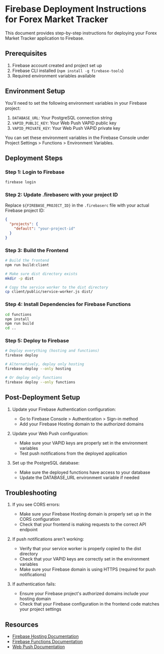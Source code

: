 # Firebase Deployment Instructions for Forex Market Tracker

This document provides step-by-step instructions for deploying your Forex Market Tracker application to Firebase.

## Prerequisites

1. Firebase account created and project set up
2. Firebase CLI installed (`npm install -g firebase-tools`)
3. Required environment variables available

## Environment Setup

You'll need to set the following environment variables in your Firebase project:

1. `DATABASE_URL`: Your PostgreSQL connection string
2. `VAPID_PUBLIC_KEY`: Your Web Push VAPID public key
3. `VAPID_PRIVATE_KEY`: Your Web Push VAPID private key

You can set these environment variables in the Firebase Console under Project Settings > Functions > Environment Variables.

## Deployment Steps

### Step 1: Login to Firebase

```bash
firebase login
```

### Step 2: Update .firebaserc with your project ID

Replace `${FIREBASE_PROJECT_ID}` in the `.firebaserc` file with your actual Firebase project ID:

```json
{
  "projects": {
    "default": "your-project-id"
  }
}
```

### Step 3: Build the Frontend

```bash
# Build the frontend
npm run build:client

# Make sure dist directory exists
mkdir -p dist

# Copy the service worker to the dist directory
cp client/public/service-worker.js dist/
```

### Step 4: Install Dependencies for Firebase Functions

```bash
cd functions
npm install
npm run build
cd ..
```

### Step 5: Deploy to Firebase

```bash
# Deploy everything (hosting and functions)
firebase deploy

# Alternatively, deploy only hosting
firebase deploy --only hosting

# Or deploy only functions
firebase deploy --only functions
```

## Post-Deployment Setup

1. Update your Firebase Authentication configuration:
   - Go to Firebase Console > Authentication > Sign-in method
   - Add your Firebase Hosting domain to the authorized domains

2. Update your Web Push configuration:
   - Make sure your VAPID keys are properly set in the environment variables
   - Test push notifications from the deployed application

3. Set up the PostgreSQL database:
   - Make sure the deployed functions have access to your database
   - Update the DATABASE_URL environment variable if needed

## Troubleshooting

1. If you see CORS errors:
   - Make sure your Firebase Hosting domain is properly set up in the CORS configuration
   - Check that your frontend is making requests to the correct API endpoint

2. If push notifications aren't working:
   - Verify that your service worker is properly copied to the dist directory
   - Check that your VAPID keys are correctly set in the environment variables
   - Make sure your Firebase domain is using HTTPS (required for push notifications)

3. If authentication fails:
   - Ensure your Firebase project's authorized domains include your hosting domain
   - Check that your Firebase configuration in the frontend code matches your project settings

## Resources

- [Firebase Hosting Documentation](https://firebase.google.com/docs/hosting)
- [Firebase Functions Documentation](https://firebase.google.com/docs/functions)
- [Web Push Documentation](https://developer.mozilla.org/en-US/docs/Web/API/Push_API)